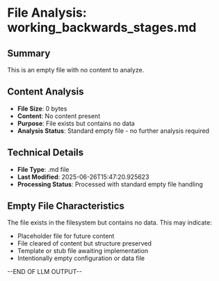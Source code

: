<!-- CACHE_METADATA_START -->
<!-- Source File: {PROJECT_ROOT}/working_backwards/current/working_backwards_stages.md -->
<!-- Cached On: 2025-07-07T10:31:08.914505 -->
<!-- Source Modified: 2025-06-26T15:47:20.925623 -->
<!-- Cache Version: 1.0 -->
<!-- CACHE_METADATA_END -->

# File Analysis: working_backwards_stages.md

## Summary
This is an empty file with no content to analyze.

## Content Analysis
- **File Size**: 0 bytes
- **Content**: No content present
- **Purpose**: File exists but contains no data
- **Analysis Status**: Standard empty file - no further analysis required

## Technical Details
- **File Type**: .md file
- **Last Modified**: 2025-06-26T15:47:20.925623
- **Processing Status**: Processed with standard empty file handling

## Empty File Characteristics
The file exists in the filesystem but contains no data. This may indicate:
- Placeholder file for future content
- File cleared of content but structure preserved
- Template or stub file awaiting implementation
- Intentionally empty configuration or data file

--END OF LLM OUTPUT--